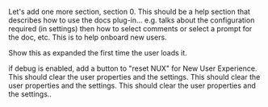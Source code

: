 Let's add one more section, section 0.  This should be a help section that describes how to use the docs plug-in... e.g. talks about the configuration required (in settings) then how to select comments or select a prompt for the doc, etc.  This is to help onboard new users.  

Show this as expanded the first time the user loads it.

if debug is enabled, add a button to "reset NUX" for New User Experience.  This should clear the user properties and the settings. This should clear the user properties and the settings. This should clear the user properties and the settings..  